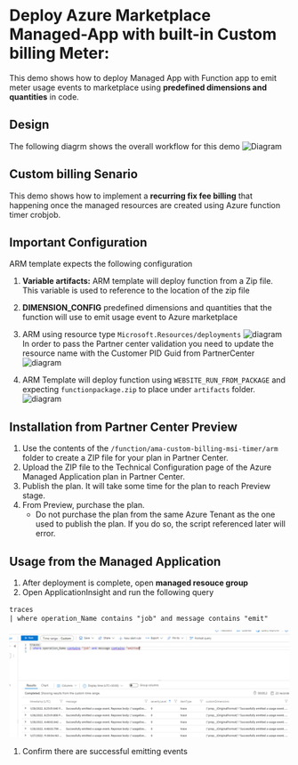 # Deploy  Azure Marketplace Managed-App with built-in Custom billing Meter:

This demo shows how to deploy Managed App with Function app to  emit meter usage events to marketplace using **predefined dimensions and quantities** in code.

## Design
The following diagrm shows the overall workflow for this demo
![Diagram](./images/Diagram.png)


## Custom billing Senario

This demo shows how to implement a **recurring fix fee billing** that happening once the managed resources are created using Azure function timer crobjob.


## Important Configuration
ARM template expects the following configuration

1. <b>Variable artifacts:</b> ARM template will deploy function from a Zip file. This variable is used to reference to the location of the zip file

1. <b>DIMENSION_CONFIG</b> predefined dimensions and quantities that the function will use to emit usage event to Azure marketplace


1. ARM using resource type `Microsoft.Resources/deployments` 
![diagram](./images/Diagram2.png)
In order to pass the Partner center validation you need to update the resource name with the Customer PID Guid from PartnerCenter
![diagram](./images/Diagram3.png)

1. ARM Template will deploy function using `WEBSITE_RUN_FROM_PACKAGE` and expecting `functionpackage.zip` to place under `artifacts` folder.
![diagram](./images/Diagram4.png)


## Installation from Partner Center Preview

1. Use the contents of the `/function/ama-custom-billing-msi-timer/arm` folder to create a ZIP file for your plan in Partner Center.
1. Upload the ZIP file to the Technical Configuration page of the Azure Managed Application plan in Partner Center.
1. Publish the plan. It will take some time for the plan to reach Preview stage.
1. From Preview, purchase the plan. 
    - Do not purchase the plan from the same Azure Tenant as the one used to publish the plan. If you do so, the script referenced later will error.
    

## Usage from the Managed Application

1. After deployment is complete, open **managed resouce group** 
1. Open ApplicationInsight and  run the following query 
```
traces 
| where operation_Name contains "job" and message contains "emit"
```
![diagram](./images/Diagram6.png)

1. Confirm there are successful emitting events